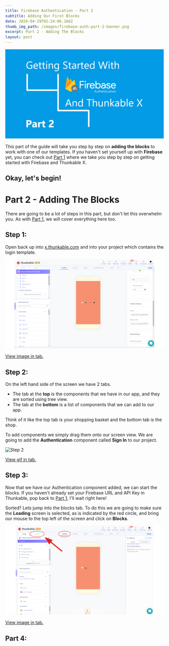 ```yaml
---
title: Firebase Authentication - Part 2
subtitle: Adding Our First Blocks
date: 2020-04-29T02:24:06.166Z
thumb_img_path: /images/firebase-auth-part-2-banner.png
excerpt: Part 2 - Adding The Blocks
layout: post
---
```

![](/images/firebase-auth-part-2-banner.png)

This part of the guide will take you step by step on **adding the blocks** to work with one of our templates. If you haven't set yourself up with **Firebase** yet, you can check out [Part 1](/posts/authentication) where we take you step by step on getting started with Firebase and Thunkable X.

## Okay, let's begin!

# Part 2 - Adding The Blocks

There are going to be a lot of steps in this part, but don't let this overwhelm you. As with [Part 1](/posts/authentication), we will cover everything here too.

## Step 1:

Open back up into [x.thunkable.com](https://x.thunkable.com) and into your project which contains the login template.

![Step 1](/images/step-1-part-2.png)

[View image in tab.](/images/step-1-part-2.png)

## Step 2:

On the left hand side of the screen we have 2 tabs. 

* The tab at the **top** is the components that we have in our app, and they are sorted using tree view.
* The tab at the **bottom** is a list of components that we can add to our app.

Think of it like the top tab is your shopping basket and the bottom tab is the shop.

To add components we simply drag them onto our screen view. We are going to add the **Authentication** component called **Sign In** to our project.

![Step 2](/images/step-2-part-2.gif)

[View gif in tab.](/images/step-2-part-2.gif)

## Step 3:

Now that we have our Authentication component added, we can start the blocks. If you haven't already set your Firebase URL and API Key in Thunkable, pop back to [Part 1](/posts/authentication), I'll wait right here!

Sorted? Lets jump into the blocks tab. To do this we are going to make sure the **Loading** screen is selected, as is indicated by the red circle, and bring our mouse to the top left of the screen and click on **Blocks**.

![Step 3](/images/step-3-part-2.png)

[View image in tab.](/images/step-3-part-2.png)

## Part 4: